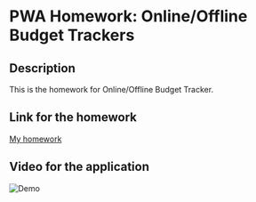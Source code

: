 # PWA Homework: Online/Offline Budget Trackers

## Description

This is the homework for Online/Offline Budget Tracker.

## Link for the homework
[My homework]( https://still-beach-55186.herokuapp.com/)


## Video for the application

![Demo](./public/assets/demo.gif)